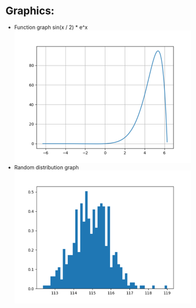 # Graphics:
+ Function graph sin(x / 2) * e^x
![img_1.png](screenshots/1.png)
+ Random distribution graph
![img.png](screenshots/2.png)